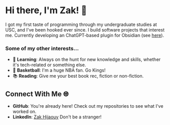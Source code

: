 # Hi there, I'm Zak! 👋

I got my first taste of programming through my undergraduate studies at USC, and I've been hooked ever since. I build software projects that interest me. Currently developing an ChatGPT-based plugin for Obsidian (see [here](https://github.com/zakhij/obsidian-highlightaskgpt)). 

### Some of my other interests...
- 🧠 **Learning**: Always on the hunt for new knowledge and skills, whether it's tech-related or something else.
- 🏀 **Basketball**: I'm a huge NBA fan. Go Kings!
- 📚 **Reading**: Give me your best book rec, fiction or non-fiction.

## Connect With Me 🌐
- **GitHub**: You're already here! Check out my repositories to see what I've worked on. 
- **LinkedIn**: [Zak Hijaouy](https://www.linkedin.com/in/zakaria-hijaouy-115183172/)
Don't be a stranger!

<!--
**zakhij/zakhij** is a ✨ _special_ ✨ repository because its `README.md` (this file) appears on your GitHub profile.

Here are some ideas to get you started:

- 🔭 I’m currently working on ...
- 🌱 I’m currently learning ...
- 👯 I’m looking to collaborate on ...
- 🤔 I’m looking for help with ...
- 💬 Ask me about ...
- 📫 How to reach me: ...
- 😄 Pronouns: ...
- ⚡ Fun fact: ...
-->
